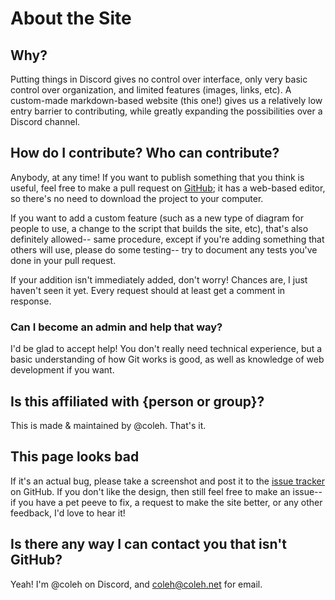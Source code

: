 # About the Site

## Why?

Putting things in Discord gives no control over interface, only very basic control over organization, and limited features (images, links, etc). A custom-made markdown-based website (this one!) gives us a relatively low entry barrier to contributing, while greatly expanding the possibilities over a Discord channel.

## How do I contribute? Who can contribute?

Anybody, at any time! If you want to publish something that you think is useful, feel free to make a pull request on [GitHub](https://github.com/coleh2/discord-doc-site); it has a web-based editor, so there's no need to download the project to your computer.

If you want to add a custom feature (such as a new type of diagram for people to use, a change to the script that builds the site, etc), that's also definitely allowed-- same procedure, except if you're adding something that others will use, please do some testing-- try to document any tests you've done in your pull request.

If your addition isn't immediately added, don't worry! Chances are, I just haven't seen it yet. Every request should at least get a comment in response. 

### Can I become an admin and help that way?

I'd be glad to accept help! You don't really need technical experience, but a basic understanding of how Git works is good, as well as knowledge of web development if you want.

## Is this affiliated with {person or group}?

This is made & maintained by @coleh. That's it.

## This page looks bad

If it's an actual bug, please take a screenshot and post it to the [issue tracker](https://github.com/coleh2/discord-doc-site/issues) on GitHub. If you don't like the design, then still feel free to make an issue-- if you have a pet peeve to fix, a request to make the site better, or any other feedback, I'd love to hear it!

## Is there any way I can contact you that isn't GitHub?

Yeah! I'm @coleh on Discord, and coleh@coleh.net for email.